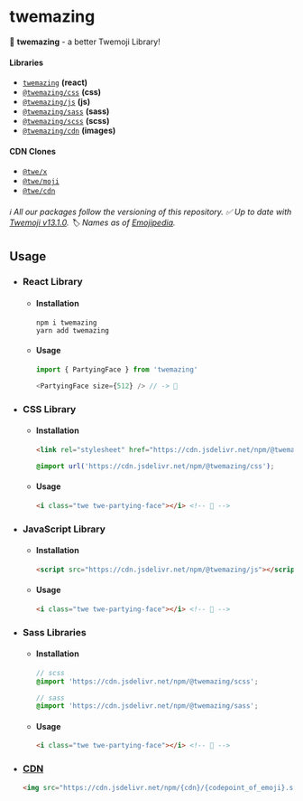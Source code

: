 # twemazing

🧸 **twemazing** - a better Twemoji Library!

#### Libraries

- [`twemazing`](https://www.npmjs.com/package/twemazing) **(react)**
- [`@twemazing/css`](https://www.npmjs.com/package/@twemazing/css) **(css)**
- [`@twemazing/js`](https://www.npmjs.com/package/@twemazing/js) **(js)**
- [`@twemazing/sass`](https://www.npmjs.com/package/@twemazing/sass) **(sass)**
- [`@twemazing/scss`](https://www.npmjs.com/package/@twemazing/scss) **(scss)**
- [`@twemazing/cdn`](https://www.npmjs.com/package/@twemazing/cdn) **(images)**

#### CDN Clones

- [`@twe/x`](https://www.npmjs.com/package/@twe/x)
- [`@twe/moji`](https://www.npmjs.com/package/@twe/moji)
- [`@twe/cdn`](https://www.npmjs.com/package/@twe/cdn)

###### ℹ️ All our packages follow the versioning of this repository. ✅ Up to date with [Twemoji v13.1.0](https://twemoji.twitter.com). 🏷️ Names as of [Emojipedia](https://emojipedia.org/emoji).

## Usage

- ### React Library

  - #### Installation
    ```sh-session
    npm i twemazing
    yarn add twemazing
    ```
    
  - #### Usage
    ```js
    import { PartyingFace } from 'twemazing'
    
    <PartyingFace size={512} /> // -> 🥳
    ```
  
- ### CSS Library

  - #### Installation
    ```html
    <link rel="stylesheet" href="https://cdn.jsdelivr.net/npm/@twemazing/css">
    ```
    ```css
    @import url('https://cdn.jsdelivr.net/npm/@twemazing/css');
    ```

  - #### Usage
    ```html
    <i class="twe twe-partying-face"></i> <!-- 🥳 -->
    ```
    
- ### JavaScript Library
  - #### Installation
    ```html
    <script src="https://cdn.jsdelivr.net/npm/@twemazing/js"></script>
    ```
    
  - #### Usage
    ```html
    <i class="twe twe-partying-face"></i> <!-- 🥳 -->
    ```
    
- ### Sass Libraries
  - #### Installation
    ```scss
    // scss
    @import 'https://cdn.jsdelivr.net/npm/@twemazing/scss';
    
    // sass
    @import 'https://cdn.jsdelivr.net/npm/@twemazing/sass';
    ```
    
  - #### Usage
    ```html
    <i class="twe twe-partying-face"></i> <!-- 🥳 -->
    ```
- ### [CDN](#cdn-clones)

  ```html
  <img src="https://cdn.jsdelivr.net/npm/{cdn}/{codepoint_of_emoji}.svg" alt="error" />
  ```